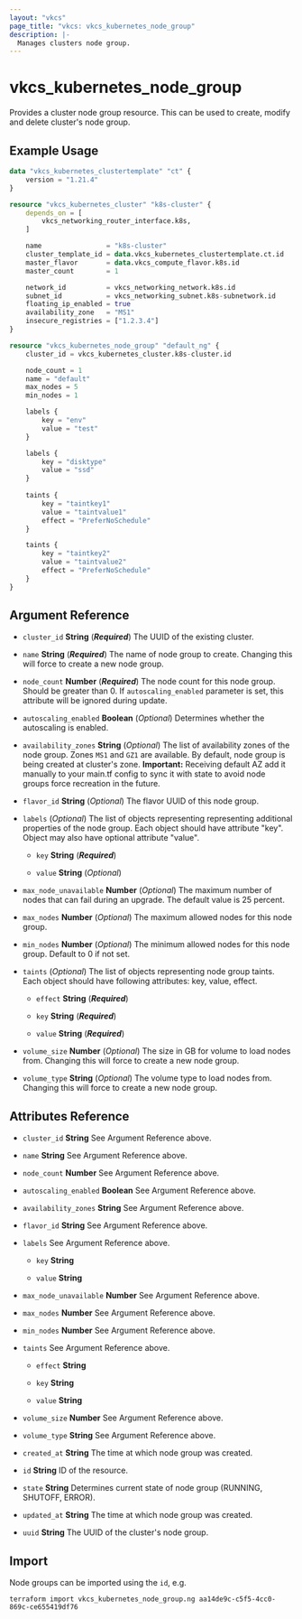 ```yaml
---
layout: "vkcs"
page_title: "vkcs: vkcs_kubernetes_node_group"
description: |-
  Manages clusters node group.
---
```


# vkcs_kubernetes_node_group

Provides a cluster node group resource. This can be used to create, modify and delete cluster's node group.

## Example Usage
```terraform
data "vkcs_kubernetes_clustertemplate" "ct" {
    version = "1.21.4"
}

resource "vkcs_kubernetes_cluster" "k8s-cluster" {
    depends_on = [
        vkcs_networking_router_interface.k8s,
    ]

    name                = "k8s-cluster"
    cluster_template_id = data.vkcs_kubernetes_clustertemplate.ct.id
    master_flavor       = data.vkcs_compute_flavor.k8s.id
    master_count        = 1

    network_id          = vkcs_networking_network.k8s.id
    subnet_id           = vkcs_networking_subnet.k8s-subnetwork.id
    floating_ip_enabled = true
    availability_zone   = "MS1"
    insecure_registries = ["1.2.3.4"]
}

resource "vkcs_kubernetes_node_group" "default_ng" {
    cluster_id = vkcs_kubernetes_cluster.k8s-cluster.id

    node_count = 1
    name = "default"
    max_nodes = 5
    min_nodes = 1

    labels {
        key = "env"
        value = "test"
    }

    labels {
        key = "disktype"
        value = "ssd"
    }
    
    taints {
        key = "taintkey1"
        value = "taintvalue1"
        effect = "PreferNoSchedule"
    }

    taints {
        key = "taintkey2"
        value = "taintvalue2"
        effect = "PreferNoSchedule"
    }
}
```
## Argument Reference
- `cluster_id` **String** (***Required***) The UUID of the existing cluster.

- `name` **String** (***Required***) The name of node group to create. Changing this will force to create a new node group.

- `node_count` **Number** (***Required***) The node count for this node group. Should be greater than 0. If `autoscaling_enabled` parameter is set, this attribute will be ignored during update.

- `autoscaling_enabled` **Boolean** (*Optional*) Determines whether the autoscaling is enabled.

- `availability_zones` **String** (*Optional*) The list of availability zones of the node group. Zones `MS1` and  `GZ1` are available. By default, node group is being created at cluster's zone.
**Important:** Receiving default AZ add it manually to your main.tf config to sync it with state to avoid node groups force recreation in the future.

- `flavor_id` **String** (*Optional*) The flavor UUID of this node group.

- `labels` (*Optional*) The list of objects representing representing additional properties of the node group. Each object should have attribute "key". Object may also have optional attribute "value".
  - `key` **String** (***Required***)

  - `value` **String** (*Optional*)

- `max_node_unavailable` **Number** (*Optional*) The maximum number of nodes that can fail during an upgrade. The default value is 25 percent.

- `max_nodes` **Number** (*Optional*) The maximum allowed nodes for this node group.

- `min_nodes` **Number** (*Optional*) The minimum allowed nodes for this node group. Default to 0 if not set.

- `taints` (*Optional*) The list of objects representing node group taints. Each object should have following attributes: key, value, effect.
  - `effect` **String** (***Required***)

  - `key` **String** (***Required***)

  - `value` **String** (***Required***)

- `volume_size` **Number** (*Optional*) The size in GB for volume to load nodes from. Changing this will force to create a new node group.

- `volume_type` **String** (*Optional*) The volume type to load nodes from. Changing this will force to create a new node group.


## Attributes Reference
- `cluster_id` **String** See Argument Reference above.

- `name` **String** See Argument Reference above.

- `node_count` **Number** See Argument Reference above.

- `autoscaling_enabled` **Boolean** See Argument Reference above.

- `availability_zones` **String** See Argument Reference above.

- `flavor_id` **String** See Argument Reference above.

- `labels`  See Argument Reference above.
  - `key` **String**

  - `value` **String**

- `max_node_unavailable` **Number** See Argument Reference above.

- `max_nodes` **Number** See Argument Reference above.

- `min_nodes` **Number** See Argument Reference above.

- `taints`  See Argument Reference above.
  - `effect` **String**

  - `key` **String**

  - `value` **String**

- `volume_size` **Number** See Argument Reference above.

- `volume_type` **String** See Argument Reference above.

- `created_at` **String** The time at which node group was created.

- `id` **String** ID of the resource.

- `state` **String** Determines current state of node group (RUNNING, SHUTOFF, ERROR).

- `updated_at` **String** The time at which node group was created.

- `uuid` **String** The UUID of the cluster's node group.



## Import

Node groups can be imported using the `id`, e.g.

```shell
terraform import vkcs_kubernetes_node_group.ng aa14de9c-c5f5-4cc0-869c-ce655419df76
```
